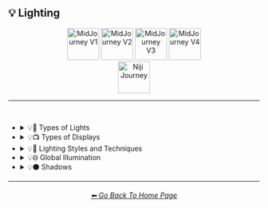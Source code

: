 <h2>💡 Lighting</h2>

<div align="center">

[<img src="/Images/Repo_Parts/Buttons/Version_Buttons/button_version_V1_inactive.webp?raw=true" alt="MidJourney V1" height="64" />](/Pages/MJ_V1/Style_Pages/Sphere/Lighting.md)
[<img src="/Images/Repo_Parts/Buttons/Version_Buttons/button_version_V2_inactive.webp?raw=true" alt="MidJourney V2" height="64" />](/Pages/MJ_V2/Style_Pages/Sphere/Lighting.md)
[<img src="/Images/Repo_Parts/Buttons/Version_Buttons/button_version_V3_inactive.webp?raw=true" alt="MidJourney V3" height="64" />](/Pages/MJ_V3/Style_Pages/Just_The_Style/Lighting.md)
[<img src="/Images/Repo_Parts/Buttons/Version_Buttons/button_version_V4_active.webp?raw=true" alt="MidJourney V4" height="64" />](/Pages/MJ_V4/Style_Pages/Just_The_Style/Lighting.md)
<br>
[<img src="/Images/Repo_Parts/Buttons/Version_Buttons/button_version_niji_inactive_full.webp?raw=true" alt="Niji Journey" height="64" />](/Pages/Niji_Journey/Style_Pages/Lighting.md)


</div>

<hr>
<br>


- <details><summary>💡🏮 Types of Lights</summary><p><div align="center">

	| Spotlight | Floodlight |
	| :-: | :-: |
	| <img src="/Images/MJ_V4/V4_Alpha_3.5/Midjourney_Styles/Spotlight.png?raw=true" width="256" /> | <img src="/Images/MJ_V4/V4_Alpha_3.5/Midjourney_Styles/Floodlight.png?raw=true" width="256" /> |
	
	<br>
	
	| Frontlight | Halfrear Lighting | Backlight |
	| :-: | :-: | :-: |
	| <img src="/Images/MJ_V4/V4_Alpha_3.5/Midjourney_Styles/Frontlight.png?raw=true" width="256" /> | <img src="/Images/MJ_V4/V4_Alpha_3.5/Midjourney_Styles/Halfrear_Lighting.png?raw=true" width="256" /> | <img src="/Images/MJ_V4/V4_Alpha_3.5/Midjourney_Styles/Backlight.png?raw=true" width="256" /> | 
	
	<br>
	
	| Rim Lights | Rim Lighting | Marquee |
	| :-: | :-: | :-: |
	| <img src="/Images/MJ_V4/V4_Alpha_3.5/Midjourney_Styles/Rim_Lights.png?raw=true" width="256" /> | <img src="/Images/MJ_V4/V4_Alpha_3.5/Midjourney_Styles/Rim_Lighting.png?raw=true" width="256" /> | <img src="/Images/MJ_V4/V4_Alpha_3.5/Midjourney_Styles/Marquee.png?raw=true" width="256" /> |
	
	<br>
	
	| Strobe | Strobe Light | Stroboscope |
	| :-: | :-: | :-: |
	| <img src="/Images/MJ_V4/V4_Alpha_3.5/Midjourney_Styles/Strobe.png?raw=true" width="256" /> | <img src="/Images/MJ_V4/V4_Alpha_3.5/Midjourney_Styles/Strobe_Light.png?raw=true" width="256" /> | <img src="/Images/MJ_V4/V4_Alpha_3.5/Midjourney_Styles/Stroboscope.png?raw=true" width="256" /> |

	<br>

	| Flickering Light | Bubble Light |
    | :-: | :-: |
    | <img src="/Images/MJ_V4/V4_Alpha_3.5/Midjourney_Styles/Flickering_Light.png?raw=true" width="256" /> | <img src="/Images/MJ_V4/V4_Alpha_3.5/Midjourney_Styles/Bubble_Light.png?raw=true" width="256" /> |

	<br>
	
	| Flash-Lamp | Flashtube |
	| :-: | :-: |
	| <img src="/Images/MJ_V4/V4_Alpha_3.5/Midjourney_Styles/Flash-Lamp.png?raw=true" width="256" /> | <img src="/Images/MJ_V4/V4_Alpha_3.5/Midjourney_Styles/Flashtube.png?raw=true" width="256" /> |

    <br>

	| Dim | Dim Lighting | Dark Lighting |
	| :-: | :-: | :-: |
	| <img src="/Images/MJ_V4/V4_Alpha_3.5/Midjourney_Styles/Dim.png?raw=true" width="256" /> | <img src="/Images/MJ_V4/V4_Alpha_3.5/Midjourney_Styles/Dim_Lighting.png?raw=true" width="256" /> | <img src="/Images/MJ_V4/V4_Alpha_3.5/Midjourney_Styles/Dark_Lighting.png?raw=true" width="256" /> |

	<br>
	
	| Bright | Ultrabright | Blinding Light |
	| :-: | :-: | :-: |
	| <img src="/Images/MJ_V4/V4_Alpha_3.5/Midjourney_Styles/Bright.png?raw=true" width="256" /> | <img src="/Images/MJ_V4/V4_Alpha_3.5/Midjourney_Styles/Ultrabright.png?raw=true" width="256" /> | <img src="/Images/MJ_V4/V4_Alpha_3.5/Midjourney_Styles/Blinding_Light.png?raw=true" width="256" /> |
	
	<br>
	
	| Crepuscular Rays | Rays of Shimmering Light |
	| :-: | :-: |
	| <img src="/Images/MJ_V4/V4_Alpha_3.5/Midjourney_Styles/Crepuscular_Rays.png?raw=true" width="256" /> | <img src="/Images/MJ_V4/V4_Alpha_3.5/Midjourney_Styles/Rays_of_Shimmering_Light.png?raw=true" width="256" /> |
	
	<br>
	
	| Artificial Lighting | Natural Lighting |
	| :-: | :-: |
	| <img src="/Images/MJ_V4/V4_Alpha_3.5/Midjourney_Styles/Artificial_Lighting.png?raw=true" width="256" /> | <img src="/Images/MJ_V4/V4_Alpha_3.5/Midjourney_Styles/Natural_Lighting.png?raw=true" width="256" /> |

	<br>

	| Sunlight | Direct Sunlight | Sunshine Ray |
	| :-: | :-: | :-: |
	| <img src="/Images/MJ_V4/V4_Alpha_3.5/Midjourney_Styles/Sunlight.png?raw=true" width="256" /> | <img src="/Images/MJ_V4/V4_Alpha_3.5/Midjourney_Styles/Direct_Sunlight.png?raw=true" width="256" /> | <img src="/Images/MJ_V4/V4_Alpha_3.5/Midjourney_Styles/Sunshine_Ray.png?raw=true" width="256" /> |
	
	<br>

	| Sunbeams | Moonbeams | Starlight |
	| :-: | :-: | :-: |
	| <img src="/Images/MJ_V4/V4_Alpha_3.5/Midjourney_Styles/Sunbeams.png?raw=true" width="256" /> | <img src="/Images/MJ_V4/V4_Alpha_3.5/Midjourney_Styles/Moonbeams.png?raw=true" width="256" /> | <img src="/Images/MJ_V4/V4_Alpha_3.5/Midjourney_Styles/Starlight.png?raw=true" width="256" /> |

	<br>

	| Incandescent | Incandescent Lamp |
	| :-: | :-: |
	| <img src="/Images/MJ_V4/V4_Alpha_3.5/Midjourney_Styles/Incandescent.png?raw=true" width="256" /> | <img src="/Images/MJ_V4/V4_Alpha_3.5/Midjourney_Styles/Incandescent_Lamp.png?raw=true" width="256" /> |
	
	<br>

	| Fluorescent | Fluorescent Lamp |
	| :-: | :-: |
	| <img src="/Images/MJ_V4/V4_Alpha_3.5/Midjourney_Styles/Fluorescent.png?raw=true" width="256" /> | <img src="/Images/MJ_V4/V4_Alpha_3.5/Midjourney_Styles/Fluorescent_Lamp.png?raw=true" width="256" /> |

	<br>

	| CFL | CFL Light |
	| :-: | :-: |
	| <img src="/Images/MJ_V4/V4_Alpha_3.5/Midjourney_Styles/CFL.png?raw=true" width="256" /> | <img src="/Images/MJ_V4/V4_Alpha_3.5/Midjourney_Styles/CFL_Light.png?raw=true" width="256" /> |
	
	<br>

	| Candlelight | Torch | Torch Light |
	| :-: | :-: | :-: |
	| <img src="/Images/MJ_V4/V4_Alpha_3.5/Midjourney_Styles/Candlelight.png?raw=true" width="256" /> | <img src="/Images/MJ_V4/V4_Alpha_3.5/Midjourney_Styles/Torch.png?raw=true" width="256" /> | <img src="/Images/MJ_V4/V4_Alpha_3.5/Midjourney_Styles/Torch_Light.png?raw=true" width="256" /> |

	<br>

	| Northern Lights |
	| :-: |
	| <img src="/Images/MJ_V4/V4_Alpha_3.5/Midjourney_Styles/Northern_Lights.png?raw=true" width="256" /> |

	<br>
	
	| Plasma Globe | Plasma Lamp | Lava Lamp |
	| :-: | :-: | :-: |
	| <img src="/Images/MJ_V4/V4_Alpha_3.5/Midjourney_Styles/Plasma_Globe.png?raw=true" width="256" /> | <img src="/Images/MJ_V4/V4_Alpha_3.5/Midjourney_Styles/Plasma_Lamp.png?raw=true" width="256" /> | <img src="/Images/MJ_V4/V4_Alpha_3.5/Midjourney_Styles/Lava_Lamp.png?raw=true" width="256" /> |
	
	<br>
	
	| Tesla Coil | Electric Arc | Crackle Tube |
	| :-: | :-: | :-: |
	| <img src="/Images/MJ_V4/V4_Alpha_3.5/Midjourney_Styles/Tesla_Coil.png?raw=true" width="256" /> | <img src="/Images/MJ_V4/V4_Alpha_3.5/Midjourney_Styles/Electric_Arc.png?raw=true" width="256" /> | <img src="/Images/MJ_V4/V4_Alpha_3.5/Midjourney_Styles/Crackle_Tube.png?raw=true" width="256" /> |

	<br>

	| Glow Stick | Blacklight |
	| :-: | :-: |
	| <img src="/Images/MJ_V4/V4_Alpha_3.5/Midjourney_Styles/Glow_Stick.png?raw=true" width="256" /> | <img src="/Images/MJ_V4/V4_Alpha_3.5/Midjourney_Styles/Blacklight.png?raw=true" width="256" /> |

	<br>

	| Laser | Laser Light Show |
	| :-: | :-: |
	| <img src="/Images/MJ_V4/V4_Alpha_3.5/Midjourney_Styles/Laser.png?raw=true" width="256" /> | <img src="/Images/MJ_V4/V4_Alpha_3.5/Midjourney_Styles/Laser_Light_Show.png?raw=true" width="256" /> |

	<br>
	
	| Dye-Laser | Ion-Laser | Gas-Laser |
	| :-: | :-: | :-: |
	| <img src="/Images/MJ_V4/V4_Alpha_3.5/Midjourney_Styles/Dye-Laser.png?raw=true" width="256" /> | <img src="/Images/MJ_V4/V4_Alpha_3.5/Midjourney_Styles/Ion-Laser.png?raw=true" width="256" /> | <img src="/Images/MJ_V4/V4_Alpha_3.5/Midjourney_Styles/Gas-Laser.png?raw=true" width="256" /> |

	<br>

	| Gobo | Gobo Light |
    | :-: | :-: |
    | <img src="/Images/MJ_V4/V4_Alpha_3.5/Midjourney_Styles/Gobo.png?raw=true" width="256" /> | <img src="/Images/MJ_V4/V4_Alpha_3.5/Midjourney_Styles/Gobo_Light.png?raw=true" width="256" /> |

    <br>
	
	| Halogen | Halogen Lamp |
	| :-: | :-: |
	| <img src="/Images/MJ_V4/V4_Alpha_3.5/Midjourney_Styles/Halogen.png?raw=true" width="256" /> | <img src="/Images/MJ_V4/V4_Alpha_3.5/Midjourney_Styles/Halogen_Lamp.png?raw=true" width="256" /> |
	
	<br>
	
	| Neon Lamp | Xenon Lamp | Krypton Lamp |
	| :-: | :-: | :-: |
	| <img src="/Images/MJ_V4/V4_Alpha_3.5/Midjourney_Styles/Neon_Lamp.png?raw=true" width="256" /> | <img src="/Images/MJ_V4/V4_Alpha_3.5/Midjourney_Styles/Xenon_Lamp.png?raw=true" width="256" /> | <img src="/Images/MJ_V4/V4_Alpha_3.5/Midjourney_Styles/Krypton_Lamp.png?raw=true" width="256" /> |
	
	<br>
	
	| Argon Lamp | Argon Flash |
	| :-: | :-: |
	| <img src="/Images/MJ_V4/V4_Alpha_3.5/Midjourney_Styles/Argon_Lamp.png?raw=true" width="256" /> | <img src="/Images/MJ_V4/V4_Alpha_3.5/Midjourney_Styles/Argon_Flash.png?raw=true" width="256" /> |

	<br>

	| Helium Lamp | Carbide Lamp |
	| :-: | :-: |
	| <img src="/Images/MJ_V4/V4_Alpha_3.5/Midjourney_Styles/Helium_Lamp.png?raw=true" width="256" /> | <img src="/Images/MJ_V4/V4_Alpha_3.5/Midjourney_Styles/Carbide_Lamp.png?raw=true" width="256" /> |

	<br>
	
	| Argand Lamp | Diya Lamp | Arc Lamp |
	| :-: | :-: | :-: |
	| <img src="/Images/MJ_V4/V4_Alpha_3.5/Midjourney_Styles/Argand_Lamp.png?raw=true" width="256" /> | <img src="/Images/MJ_V4/V4_Alpha_3.5/Midjourney_Styles/Diya_Lamp.png?raw=true" width="256" /> | <img src="/Images/MJ_V4/V4_Alpha_3.5/Midjourney_Styles/Arc_Lamp.png?raw=true" width="256" /> |
	
	<br>
	
	| Gas Lamp | Gas Mantle | Kerosene Lamp |
	| :-: | :-: | :-: |
	| <img src="/Images/MJ_V4/V4_Alpha_3.5/Midjourney_Styles/Gas_Lamp.png?raw=true" width="256" /> | <img src="/Images/MJ_V4/V4_Alpha_3.5/Midjourney_Styles/Gas_Mantle.png?raw=true" width="256" /> | <img src="/Images/MJ_V4/V4_Alpha_3.5/Midjourney_Styles/Kerosene_Lamp.png?raw=true" width="256" /> |
	
	<br>
	
	| Tilley Lamp | Oil Lamp |
	| :-: | :-: |
	| <img src="/Images/MJ_V4/V4_Alpha_3.5/Midjourney_Styles/Tilley_Lamp.png?raw=true" width="256" /> | <img src="/Images/MJ_V4/V4_Alpha_3.5/Midjourney_Styles/Oil_Lamp.png?raw=true" width="256" /> |
	
	<br>
	
	| Mercury-Vapor Lamp | Metal-Halide Lamp | Sodium-Vapor Lamp |
	| :-: | :-: | :-: |
	| <img src="/Images/MJ_V4/V4_Alpha_3.5/Midjourney_Styles/Mercury-Vapor_Lamp.png?raw=true" width="256" /> | <img src="/Images/MJ_V4/V4_Alpha_3.5/Midjourney_Styles/Metal-Halide_Lamp.png?raw=true" width="256" /> | <img src="/Images/MJ_V4/V4_Alpha_3.5/Midjourney_Styles/Sodium-Vapor_Lamp.png?raw=true" width="256" /> |
	
	<br>
	
	| Sulfur Lamp | Hollow-Cathode Lamp | Electrodeless Lamp |
	| :-: | :-: | :-: |
	| <img src="/Images/MJ_V4/V4_Alpha_3.5/Midjourney_Styles/Sulfur_Lamp.png?raw=true" width="256" /> | <img src="/Images/MJ_V4/V4_Alpha_3.5/Midjourney_Styles/Hollow-Cathode_Lamp.png?raw=true" width="256" /> | <img src="/Images/MJ_V4/V4_Alpha_3.5/Midjourney_Styles/Electrodeless_Lamp.png?raw=true" width="256" /> |

	<br>
	
	| Lantern | Schwarz Lantern | Coleman Lantern |
	| :-: | :-: | :-: |
	| <img src="/Images/MJ_V4/V4_Alpha_3.5/Midjourney_Styles/Lantern.png?raw=true" width="256" /> | <img src="/Images/MJ_V4/V4_Alpha_3.5/Midjourney_Styles/Schwarz_Lantern.png?raw=true" width="256" /> | <img src="/Images/MJ_V4/V4_Alpha_3.5/Midjourney_Styles/Coleman_Lantern.png?raw=true" width="256" /> |

	<br>

	| Flare | Ember Light |
	| :-: | :-: |
	| <img src="/Images/MJ_V4/V4_Alpha_3.5/Midjourney_Styles/Flare.png?raw=true" width="256" /> | <img src="/Images/MJ_V4/V4_Alpha_3.5/Midjourney_Styles/Ember_Light.png?raw=true" width="256" /> |

	<br>
	
	| Edison Bulb | Nixie Tube | Rubens-Tube |
	| :-: | :-: | :-: |
	| <img src="/Images/MJ_V4/V4_Alpha_3.5/Midjourney_Styles/Edison_Bulb.png?raw=true" width="256" /> | <img src="/Images/MJ_V4/V4_Alpha_3.5/Midjourney_Styles/Nixie_Tube.png?raw=true" width="256" /> | <img src="/Images/MJ_V4/V4_Alpha_3.5/Midjourney_Styles/Rubens-Tube.png?raw=true" width="256" /> |
	
	<br>

	| Vacuum Tube Lamp | Geissler Tube | Dekatron |
	| :-: | :-: | :-: |
	| <img src="/Images/MJ_V4/V4_Alpha_3.5/Midjourney_Styles/Vacuum_Tube_Lamp.png?raw=true" width="256" /> | <img src="/Images/MJ_V4/V4_Alpha_3.5/Midjourney_Styles/Geissler_Tube.png?raw=true" width="256" /> | <img src="/Images/MJ_V4/V4_Alpha_3.5/Midjourney_Styles/Dekatron.png?raw=true" width="256" /> |

	<br>
	
	| Nightlight | Christmas Lights |
	| :-: | :-: |
	| <img src="/Images/MJ_V4/V4_Alpha_3.5/Midjourney_Styles/Nightlight.png?raw=true" width="256" /> | <img src="/Images/MJ_V4/V4_Alpha_3.5/Midjourney_Styles/Christmas_Lights.png?raw=true" width="256" /> |

	<br>

	| Optical Fiber | Electroluminescent Wire | Electromagnetic Spectrum |
	| :-: | :-: | :-: |
	| <img src="/Images/MJ_V4/V4_Alpha_3.5/Midjourney_Styles/Optical_Fiber.png?raw=true" width="256" /> | <img src="/Images/MJ_V4/V4_Alpha_3.5/Midjourney_Styles/Electroluminescent_Wire.png?raw=true" width="256" /> | <img src="/Images/MJ_V4/V4_Alpha_3.5/Midjourney_Styles/Electromagnetic_Spectrum.png?raw=true" width="256" /> |

	<br>
	
	| Infrared | Ultraviolet | UV |
	| :-: | :-: | :-: |
	| <img src="/Images/MJ_V4/V4_Alpha_3.5/Midjourney_Styles/Infrared.png?raw=true" width="256" /> | <img src="/Images/MJ_V4/V4_Alpha_3.5/Midjourney_Styles/Ultraviolet.png?raw=true" width="256" /> | <img src="/Images/MJ_V4/V4_Alpha_3.5/Midjourney_Styles/UV.png?raw=true" width="256" /> | 

	<br>
	
	| X-Ray | Lightspeed |
	| :-: | :-: |
	| <img src="/Images/MJ_V4/V4_Alpha_3.5/Midjourney_Styles/X-Ray.png?raw=true" width="256" /> | <img src="/Images/MJ_V4/V4_Alpha_3.5/Midjourney_Styles/Lightspeed.png?raw=true" width="256" /> |

	<br>

	| Nightclub |
	| :-: |
	| <img src="/Images/MJ_V4/V4_Alpha_3.5/Midjourney_Styles/Nightclub.png?raw=true" width="256" /> |
	
	<br>
	
	| Glowing Radioactivity | Nuclear Waste | Glowing Nuclear Waste |
	| :-: | :-: | :-: |
	| <img src="/Images/MJ_V4/V4_Alpha_3.5/Midjourney_Styles/Glowing_Radioactivity.png?raw=true" width="256" /> | <img src="/Images/MJ_V4/V4_Alpha_3.5/Midjourney_Styles/Nuclear_Waste.png?raw=true" width="256" /> | <img src="/Images/MJ_V4/V4_Alpha_3.5/Midjourney_Styles/Glowing_Nuclear_Waste.png?raw=true" width="256" /> |
	
	<br>

	</div></p></details>


- <details><summary>💡📺 Types of Displays</summary><p><div align="center">
	
	| 7 Segment Display | Dot Matrix Display | Electroluminescent Display |
	| :-: | :-: | :-: |
	| <img src="/Images/MJ_V4/V4_Alpha_3.5/Midjourney_Styles/7_Segment_Display.png?raw=true" width="256" /> | <img src="/Images/MJ_V4/V4_Alpha_3.5/Midjourney_Styles/Dot_Matrix_Display.png?raw=true" width="256" /> | <img src="/Images/MJ_V4/V4_Alpha_3.5/Midjourney_Styles/Electroluminescent_Display.png?raw=true" width="256" /> |
	
	<br>

	| CRT | Vacuum Fluorescent Display | Phosphor Display |
	| :-: | :-: | :-: |
	| <img src="/Images/MJ_V4/V4_Alpha_3.5/Midjourney_Styles/CRT.png?raw=true" width="256" /> | <img src="/Images/MJ_V4/V4_Alpha_3.5/Midjourney_Styles/Vacuum_Fluorescent_Display.png?raw=true" width="256" /> | <img src="/Images/MJ_V4/V4_Alpha_3.5/Midjourney_Styles/Phosphor_Display.png?raw=true" width="256" /> |
	
	<br>
	
	| LCD | LED |
	| :-: | :-: |
	| <img src="/Images/MJ_V4/V4_Alpha_3.5/Midjourney_Styles/LCD.png?raw=true" width="256" /> | <img src="/Images/MJ_V4/V4_Alpha_3.5/Midjourney_Styles/LED.png?raw=true" width="256" /> |
	
	<br>
	
	| OLED | AMOLED |
	| :-: | :-: |
	| <img src="/Images/MJ_V4/V4_Alpha_3.5/Midjourney_Styles/OLED.png?raw=true" width="256" /> | <img src="/Images/MJ_V4/V4_Alpha_3.5/Midjourney_Styles/AMOLED.png?raw=true" width="256" /> |
	
	<br>
	
	| Plasma Display | Quantum Dot | Quantum Dot Display |
	| :-: | :-: | :-: |
	| <img src="/Images/MJ_V4/V4_Alpha_3.5/Midjourney_Styles/Plasma_Display.png?raw=true" width="256" /> | <img src="/Images/MJ_V4/V4_Alpha_3.5/Midjourney_Styles/Quantum_Dot.png?raw=true" width="256" /> | <img src="/Images/MJ_V4/V4_Alpha_3.5/Midjourney_Styles/Quantum_Dot_Display.png?raw=true" width="256" /> |

	<br>

	| Jumbotron |
	| :-: |
	| <img src="/Images/MJ_V4/V4_Alpha_3.5/Midjourney_Styles/Jumbotron.png?raw=true" width="256" /> |

	</div></p></details>


- <details><summary>💡🔦 Lighting Styles and Techniques</summary><p><div align="center">

	| Lighting | Illuminated | Illumination |
	| :-: | :-: | :-: |
	| <img src="/Images/MJ_V4/V4_Alpha_3.5/Midjourney_Styles/Lighting.png?raw=true" width="256" /> | <img src="/Images/MJ_V4/V4_Alpha_3.5/Midjourney_Styles/Illuminated.png?raw=true" width="256" /> | <img src="/Images/MJ_V4/V4_Alpha_3.5/Midjourney_Styles/Illumination.png?raw=true" width="256" /> |
	
	<br>

	| Moody Lighting | Cinematic Lighting | Studio Lighting |
	| :-: | :-: | :-: |
	| <img src="/Images/MJ_V4/V4_Alpha_3.5/Midjourney_Styles/Moody_Lighting.png?raw=true" width="256" /> | <img src="/Images/MJ_V4/V4_Alpha_3.5/Midjourney_Styles/Cinematic_Lighting.png?raw=true" width="256" /> | <img src="/Images/MJ_V4/V4_Alpha_3.5/Midjourney_Styles/Studio_Lighting.png?raw=true" width="256" /> | 
	
	<br>
	
	| Soft Lighting | Hard Lighting | Accent Lighting |
	| :-: | :-: | :-: |
	| <img src="/Images/MJ_V4/V4_Alpha_3.5/Midjourney_Styles/Soft_Lighting.png?raw=true" width="256" /> | <img src="/Images/MJ_V4/V4_Alpha_3.5/Midjourney_Styles/Hard_Lighting.png?raw=true" width="256" /> | <img src="/Images/MJ_V4/V4_Alpha_3.5/Midjourney_Styles/Accent_Lighting.png?raw=true" width="256" /> |
	
	<br>
	
	| Volumetric | Volumetric Lighting | Contre-Jour |
	| :-: | :-: | :-: |
	| <img src="/Images/MJ_V4/V4_Alpha_3.5/Midjourney_Styles/Volumetric.png?raw=true" width="256" /> | <img src="/Images/MJ_V4/V4_Alpha_3.5/Midjourney_Styles/Volumetric_Lighting.png?raw=true" width="256" /> | <img src="/Images/MJ_V4/V4_Alpha_3.5/Midjourney_Styles/Contre-Jour.png?raw=true" width="256" /> |
	
	<br>
	
	| Rembrandt Lighting | Split Lighting | Beautiful Lighting |
	| :-: | :-: | :-: |
	| <img src="/Images/MJ_V4/V4_Alpha_3.5/Midjourney_Styles/Rembrandt_Lighting.png?raw=true" width="256" /> | <img src="/Images/MJ_V4/V4_Alpha_3.5/Midjourney_Styles/Split_Lighting.png?raw=true" width="256" /> | <img src="/Images/MJ_V4/V4_Alpha_3.5/Midjourney_Styles/Beautiful_Lighting.png?raw=true" width="256" /> |

	<br>

	| Nightclub Lighting | Concert Lighting | Museum Lighting |
	| :-: | :-: | :-: |
	| <img src="/Images/MJ_V4/V4_Alpha_3.5/Midjourney_Styles/Nightclub_Lighting.png?raw=true" width="256" /> | <img src="/Images/MJ_V4/V4_Alpha_3.5/Midjourney_Styles/Concert_Lighting.png?raw=true" width="256" /> | <img src="/Images/MJ_V4/V4_Alpha_3.5/Midjourney_Styles/Museum_Lighting.png?raw=true" width="256" /> |

	<br>

	| Light Pollution |
	| :-: |
	| <img src="/Images/MJ_V4/V4_Alpha_3.5/Midjourney_Styles/Light_Pollution.png?raw=true" width="256" /> |

	</div></p></details>


- <details><summary>💡🌐 Global Illumination</summary><p><div align="center">

	| Global Illumination | Lumen Global Illumination | Screen Space Global Illumination |
	| :-: | :-: | :-: |
	| <img src="/Images/MJ_V4/V4_Alpha_3.5/Midjourney_Styles/Global_Illumination.png?raw=true" width="256" /> | <img src="/Images/MJ_V4/V4_Alpha_3.5/Midjourney_Styles/Lumen_Global_Illumination.png?raw=true" width="256" /> | <img src="/Images/MJ_V4/V4_Alpha_3.5/Midjourney_Styles/Screen_Space_Global_Illumination.png?raw=true" width="256" /> | 
	
	<br>
	
	| Ray Tracing Global Illumination |
	| :-: |
	| <img src="/Images/MJ_V4/V4_Alpha_3.5/Midjourney_Styles/Ray_Tracing_Global_Illumination.png?raw=true" width="256" /> |

	</div></p></details>


- <details><summary>💡⚫ Shadows</summary><p><div align="center">
	
	| Shadow | Shadows | Ray Traced Shadows |
	| :-: | :-: | :-: |
	| <img src="/Images/MJ_V4/V4_Alpha_3.5/Midjourney_Styles/Shadow.png?raw=true" width="256" /> | <img src="/Images/MJ_V4/V4_Alpha_3.5/Midjourney_Styles/Shadows.png?raw=true" width="256" /> | <img src="/Images/MJ_V4/V4_Alpha_3.5/Midjourney_Styles/Ray_Traced_Shadows.png?raw=true" width="256" /> |

	</div></p></details>


<hr><!--------------->
<div align="center">
<h6><a href="https://github.com/willwulfken/MidJourney-Styles-and-Keywords-Reference/blob/main/README.md">⬅ Go Back To Home Page</a></h6>
</div>